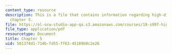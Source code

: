 ```yaml
---
content_type: resource
description: This is a file that contains information regarding high-dimensional statistics
  chapter 5.
file: https://ol-ocw-studio-app-qa.s3.amazonaws.com/courses/18-s997-high-dimensional-statistics-spring-2015/501374d1714bfd55ff6345189b9c2e26_MIT18_S997S15_Chapter5.pdf
file_type: application/pdf
resourcetype: Document
title: Chapter 5
uid: 501374d1-714b-fd55-ff63-45189b9c2e26
---
```

